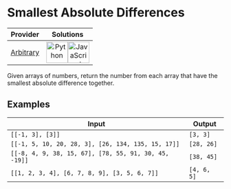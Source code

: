 # Smallest Absolute Differences

<!-- INFO TABLE BEGIN -->

| Provider                                          | Solutions                                                                                                                                                                                                                                                                                                    |
| :-----------------------------------------------: | :----------------------------------------------------------------------------------------------------------------------------------------------------------------------------------------------------------------------------------------------------------------------------------------------------------: |
| [Arbitrary](../../../docs/providers/Arbitrary.md) | [<img src="https://res.cloudinary.com/rascaltwo/image/upload/v1631924087/python_xzdlti.svg" alt="Python" title="Python" width="50" />](solve.py)[<img src="https://res.cloudinary.com/rascaltwo/image/upload/v1631924076/javascript_ehszr7.svg" alt="JavaScript" title="JavaScript" width="50" />](solve.js) |

<!-- INFO TABLE END -->

Given arrays of numbers, return the number from each array that have the smallest absolute difference together.

## Examples

| Input                                                 | Output      |
| ----------------------------------------------------- | ----------- |
| `[[-1, 3], [3]]`                                      | `[3, 3]`    |
| `[[-1, 5, 10, 20, 28, 3], [26, 134, 135, 15, 17]]`    | `[28, 26]`  |
| `[[-8, 4, 9, 38, 15, 67], [78, 55, 91, 30, 45, -19]]` | `[38, 45]`  |
| `[[1, 2, 3, 4], [6, 7, 8, 9], [3, 5, 6, 7]]`          | `[4, 6, 5]` |
